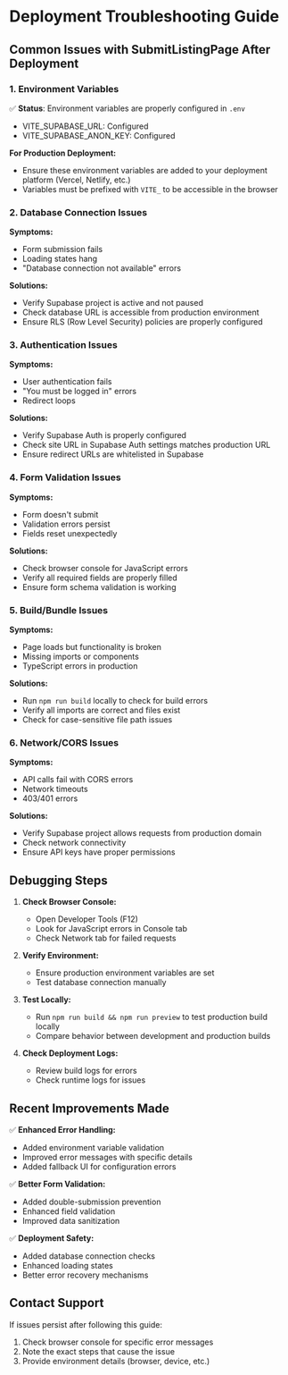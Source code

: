 # Deployment Troubleshooting Guide

## Common Issues with SubmitListingPage After Deployment

### 1. Environment Variables
✅ **Status**: Environment variables are properly configured in `.env`
- VITE_SUPABASE_URL: Configured
- VITE_SUPABASE_ANON_KEY: Configured

**For Production Deployment:**
- Ensure these environment variables are added to your deployment platform (Vercel, Netlify, etc.)
- Variables must be prefixed with `VITE_` to be accessible in the browser

### 2. Database Connection Issues
**Symptoms:**
- Form submission fails
- Loading states hang
- "Database connection not available" errors

**Solutions:**
- Verify Supabase project is active and not paused
- Check database URL is accessible from production environment
- Ensure RLS (Row Level Security) policies are properly configured

### 3. Authentication Issues
**Symptoms:**
- User authentication fails
- "You must be logged in" errors
- Redirect loops

**Solutions:**
- Verify Supabase Auth is properly configured
- Check site URL in Supabase Auth settings matches production URL
- Ensure redirect URLs are whitelisted in Supabase

### 4. Form Validation Issues
**Symptoms:**
- Form doesn't submit
- Validation errors persist
- Fields reset unexpectedly

**Solutions:**
- Check browser console for JavaScript errors
- Verify all required fields are properly filled
- Ensure form schema validation is working

### 5. Build/Bundle Issues
**Symptoms:**
- Page loads but functionality is broken
- Missing imports or components
- TypeScript errors in production

**Solutions:**
- Run `npm run build` locally to check for build errors
- Verify all imports are correct and files exist
- Check for case-sensitive file path issues

### 6. Network/CORS Issues
**Symptoms:**
- API calls fail with CORS errors
- Network timeouts
- 403/401 errors

**Solutions:**
- Verify Supabase project allows requests from production domain
- Check network connectivity
- Ensure API keys have proper permissions

## Debugging Steps

1. **Check Browser Console:**
   - Open Developer Tools (F12)
   - Look for JavaScript errors in Console tab
   - Check Network tab for failed requests

2. **Verify Environment:**
   - Ensure production environment variables are set
   - Test database connection manually

3. **Test Locally:**
   - Run `npm run build && npm run preview` to test production build locally
   - Compare behavior between development and production builds

4. **Check Deployment Logs:**
   - Review build logs for errors
   - Check runtime logs for issues

## Recent Improvements Made

✅ **Enhanced Error Handling:**
- Added environment variable validation
- Improved error messages with specific details
- Added fallback UI for configuration errors

✅ **Better Form Validation:**
- Added double-submission prevention
- Enhanced field validation
- Improved data sanitization

✅ **Deployment Safety:**
- Added database connection checks
- Enhanced loading states
- Better error recovery mechanisms

## Contact Support

If issues persist after following this guide:
1. Check browser console for specific error messages
2. Note the exact steps that cause the issue
3. Provide environment details (browser, device, etc.)